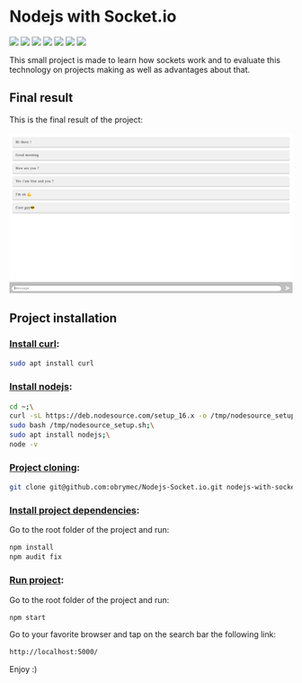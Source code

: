 # Nodejs with Socket.io
![](https://img.shields.io/badge/node.js-%2016.13.1-yellowgreen)
![](https://img.shields.io/badge/nodemon-%5E2.0.20-yellowgreen)
![](https://img.shields.io/badge/express.js-%204.17.1-orange)
![](https://img.shields.io/badge/javascript-%20ES5-orange)
![](https://img.shields.io/badge/socket.io-4.0.0-red)
![](https://img.shields.io/badge/css-%203-lightgrey)
![](https://img.shields.io/badge/html-%205-blue)

This small project is made to learn how sockets work and to evaluate this technology on projects making as well as advantages about that.

## Final result
This is the final result of the project:<br/><br/>
![](./nodejs-socket.io.png)

## Project installation
### <u>Install curl</u>:
```sh
sudo apt install curl
```

### <u>Install nodejs</u>:
```sh
cd ~;\
curl -sL https://deb.nodesource.com/setup_16.x -o /tmp/nodesource_setup.sh;\
sudo bash /tmp/nodesource_setup.sh;\
sudo apt install nodejs;\
node -v
```

### <u>Project cloning</u>:
```sh
git clone git@github.com:obrymec/Nodejs-Socket.io.git nodejs-with-socket.io/
```

### <u>Install project dependencies</u>:
Go to the root folder of the project and run:
```sh
npm install
npm audit fix
```

### <u>Run project</u>:
Go to the root folder of the project and run:
```sh
npm start
```
Go to your favorite browser and tap on the search bar the following link:
```sh
http://localhost:5000/
```
Enjoy :)
